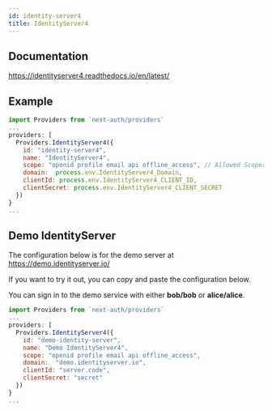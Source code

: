 ```yaml
---
id: identity-server4
title: IdentityServer4
---
```


## Documentation

https://identityserver4.readthedocs.io/en/latest/


## Example

```js
import Providers from `next-auth/providers`
...
providers: [
  Providers.IdentityServer4({
    id: "identity-server4", 
    name: "IdentityServer4", 
    scope: "openid profile email api offline_access", // Allowed Scopes
    domain:  process.env.IdentityServer4_Domain,
    clientId: process.env.IdentityServer4_CLIENT_ID,
    clientSecret: process.env.IdentityServer4_CLIENT_SECRET
  })
}
...
```

## Demo IdentityServer

The configuration below is for the demo server at https://demo.identityserver.io/

If you want to try it out, you can copy and paste the configuration below.

You can sign in to the demo service with either <b>bob/bob</b> or <b>alice/alice</b>.
 
```js
import Providers from `next-auth/providers`
...
providers: [
  Providers.IdentityServer4({
    id: "demo-identity-server",  
    name: "Demo IdentityServer4", 
    scope: "openid profile email api offline_access", 
    domain:  "demo.identityserver.io",
    clientId: "server.code",
    clientSecret: "secret"
  })
}
...
